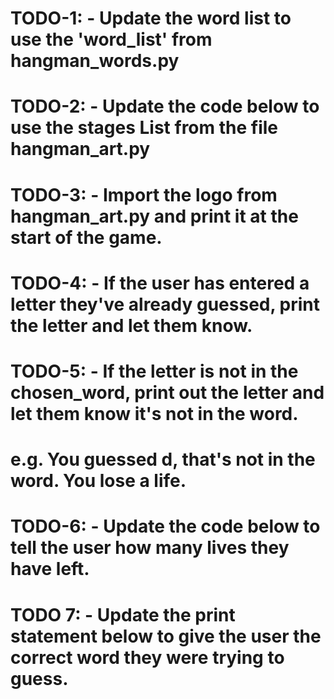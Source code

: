 # TODO-1: - Update the word list to use the 'word_list' from hangman_words.py

# TODO-2: - Update the code below to use the stages List from the file hangman_art.py

# TODO-3: - Import the logo from hangman_art.py and print it at the start of the game.

# TODO-4: - If the user has entered a letter they've already guessed, print the letter and let them know.

# TODO-5: - If the letter is not in the chosen_word, print out the letter and let them know it's not in the word.
#  e.g. You guessed d, that's not in the word. You lose a life.

# TODO-6: - Update the code below to tell the user how many lives they have left.

# TODO 7: - Update the print statement below to give the user the correct word they were trying to guess.
